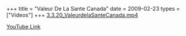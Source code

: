 +++
title = "Valeur De La Sante Canada"
date = 2009-02-23
types = ["Videos"]
+++
[3.3.20_ValeurdelaSanteCanada.mp4](/files/3.3.20_ValeurdelaSanteCanada.mp4)

[YouTube Link](https://www.youtube.com/watch?v=YOgpbu6vxa4)
